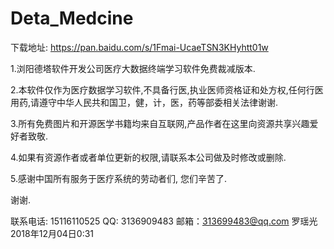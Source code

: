 # Deta_Medcine


下载地址:
https://pan.baidu.com/s/1Fmai-UcaeTSN3KHyhtt01w

1.浏阳德塔软件开发公司医疗大数据终端学习软件免费裁减版本.

2.本软件仅作为医疗数据学习软件,不具备行医,执业医师资格证和处方权,任何行医用药,请遵守中华人民共和国卫，健，计，医，药等部委相关法律谢谢.

3.所有免费图片和开源医学书籍均来自互联网,产品作者在这里向资源共享兴趣爱好者致敬.

4.如果有资源作者或者单位更新的权限,请联系本公司做及时修改或删除.

5.感谢中国所有服务于医疗系统的劳动者们, 您们辛苦了.

谢谢.

联系电话: 15116110525
QQ: 3136909483
邮箱：313699483@qq.com
罗瑶光2018年12月04日0:31
